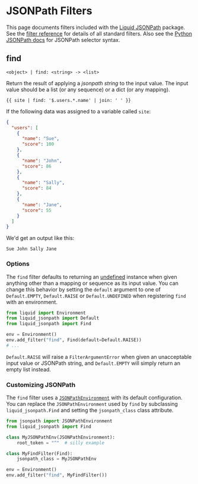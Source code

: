 # JSONPath Filters

This page documents filters included with the [Liquid JSONPath](https://github.com/jg-rp/liquid-jsonpath) package. See the [filter reference](../language/filters.md) for details of all standard filters. Also see the [Python JSONPath docs](https://jg-rp.github.io/python-jsonpath/syntax/) for JSONPath selector syntax.

## find

`<object> | find: <string> -> <list>`

Return the result of applying a _jsonpath string_ to the input value. The input value should be a list (or any sequence) or a dict (or any mapping).

```liquid
{{ site | find: '$.users.*.name' | join: ' ' }}
```

If the following data was assigned to a variable called `site`:

```json title="data"
{
  "users": [
    {
      "name": "Sue",
      "score": 100
    },
    {
      "name": "John",
      "score": 86
    },
    {
      "name": "Sally",
      "score": 84
    },
    {
      "name": "Jane",
      "score": 55
    }
  ]
}
```

We'd get an output like this:

```plain title="output"
Sue John Sally Jane
```

### Options

The `find` filter defaults to returning an [undefined](../guides/undefined-variables.md) instance when given anything other than a mapping or sequence as its input value. You can change this behavior by setting the `default` argument to one of `Default.EMPTY`, `Default.RAISE` or `Default.UNDEFINED` when registering `find` with an environment.

```python
from liquid import Environment
from liquid_jsonpath import Default
from liquid_jsonpath import Find

env = Environment()
env.add_filter("find", Find(default=Default.RAISE))
# ...
```

`Default.RAISE` will raise a `FilterArgumentError` when given an unacceptable input value or JSONPath string, and `Default.EMPTY` will simply return an empty list instead.

### Customizing JSONPath

The `find` filter uses a [`JSONPathEnvironment`](https://jg-rp.github.io/python-jsonpath/api/#jsonpath.JSONPathEnvironment) with its default configuration. You can replace the `JSONPathEnvironment` used by `find` by subclassing `liquid_jsonpath.Find` and setting the `jsonpath_class` class attribute.

```python
from jsonpath import JSONPathEnvironment
from liquid_jsonpath import Find

class MyJSONPathEnv(JSONPathEnvironment):
    root_token = "^"  # silly example

class MyFindFilter(Find):
    jsonpath_class = MyJSONPathEnv

env = Environment()
env.add_filter("find", MyFindFilter())
```
